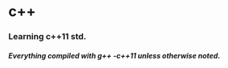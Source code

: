 # c++
### Learning c++11 std.
##### Everything compiled with g++ -c++11 <file> unless otherwise noted.
